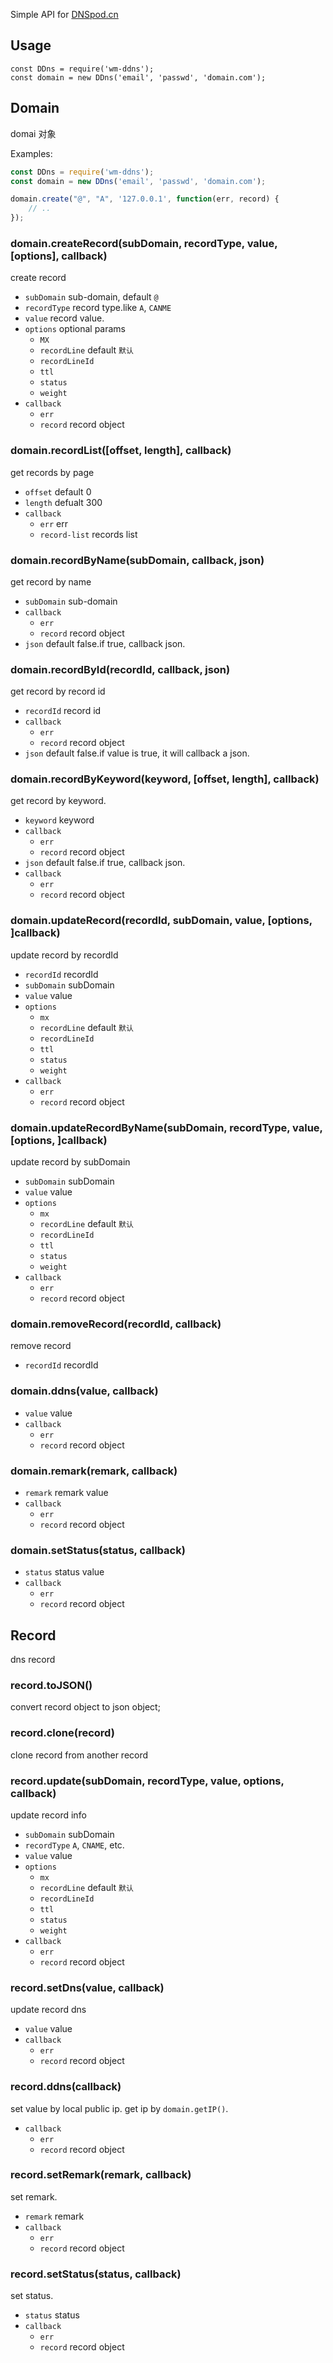Simple API for [DNSpod.cn]()

## Usage

```
const DDns = require('wm-ddns');
const domain = new DDns('email', 'passwd', 'domain.com');
```
## Domain

domai 对象

Examples:
```javascript
const DDns = require('wm-ddns');
const domain = new DDns('email', 'passwd', 'domain.com');

domain.create("@", "A", '127.0.0.1', function(err, record) {
	// ..
});

```


### domain.createRecord(subDomain, recordType, value, [options], callback)

create record

* `subDomain` sub-domain, default `@`
* `recordType` record type.like `A`, `CANME`
* `value` record value.
* `options` optional params
	* `MX`
	* `recordLine` default `默认`
	* `recordLineId`
	* `ttl`
	* `status`
	* `weight`
* `callback`
	* `err`
	* `record` record object

### domain.recordList([offset, length], callback)

get records by page

* `offset` default 0
* `length` defualt 300
* `callback`
	* `err` err
	* `record-list` records list

### domain.recordByName(subDomain, callback, json)

get record by name

* `subDomain` sub-domain
* `callback`
	* `err`
	* `record` record object
* `json` default false.if true, callback json.

### domain.recordById(recordId, callback, json)

get record by record id

* `recordId` record id
* `callback`
	* `err`
	* `record` record object
* `json` default false.if value is true, it will callback a json.

### domain.recordByKeyword(keyword, [offset, length], callback)

get record by keyword.

* `keyword` keyword
* `callback`
	* `err`
	* `record` record object
* `json` default false.if true, callback json.
* `callback`
	* `err`
	* `record` record object
### domain.updateRecord(recordId, subDomain, value, [options, ]callback)
update record by recordId

* `recordId` recordId
* `subDomain` subDomain
* `value` value
* `options`
	* `mx`
	* `recordLine` default `默认`
	* `recordLineId`
	* `ttl`
	* `status`
	* `weight`
* `callback`
	* `err`
	* `record` record object

### domain.updateRecordByName(subDomain, recordType, value, [options, ]callback)
update record by subDomain

* `subDomain` subDomain
* `value` value
* `options`
	* `mx`
	* `recordLine` default `默认`
	* `recordLineId`
	* `ttl`
	* `status`
	* `weight`
* `callback`
	* `err`
	* `record` record object

### domain.removeRecord(recordId, callback)
remove record

* `recordId` recordId

### domain.ddns(value, callback)

* `value` value
* `callback`
	* `err`
	* `record` record object

### domain.remark(remark, callback)

* `remark` remark value
* `callback`
	* `err`
	* `record` record object

### domain.setStatus(status, callback)

* `status` status value
* `callback`
	* `err`
	* `record` record object


## Record

dns record

### record.toJSON()

convert record object to json object;

### record.clone(record)

clone record from another record

### record.update(subDomain, recordType, value, options, callback)

update record info

* `subDomain` subDomain
* `recordType` `A`, `CNAME`, etc.
* `value` value
* `options`
	* `mx`
	* `recordLine` default `默认`
	* `recordLineId`
	* `ttl`
	* `status`
	* `weight`
* `callback`
	* `err`
	* `record` record object

### record.setDns(value, callback)

update record dns

* `value` value
* `callback`
	* `err`
	* `record` record object

### record.ddns(callback)

set value by local public ip.
get ip by `domain.getIP()`.

* `callback`
	* `err`
	* `record` record object

### record.setRemark(remark, callback)

set remark.

* `remark` remark
* `callback`
	* `err`
	* `record` record object

### record.setStatus(status, callback)

set status.

* `status` status
* `callback`
	* `err`
	* `record` record object


